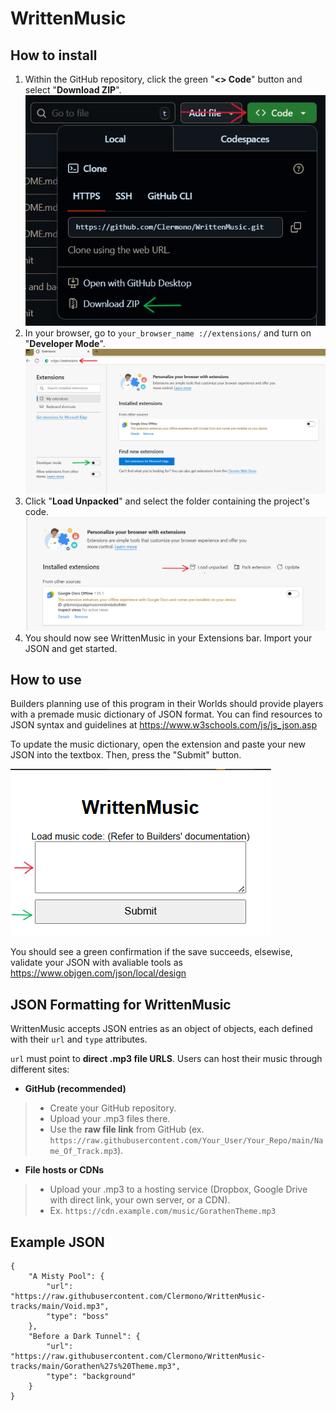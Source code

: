 # WrittenMusic

## How to install
1. Within the GitHub repository, click the green "**<> Code**" button and select "**Download ZIP**".
![This is an alt text.](/README_images/second.png)
2. In your browser, go to `your_browser_name ://extensions/` and turn on "**Developer Mode**".
![This is an alt text.](/README_images/third.png)
3. Click "**Load Unpacked**" and select the folder containing the project's code.
![This is an alt text.](/README_images/fourth.png)
4. You should now see WrittenMusic in your Extensions bar. Import your JSON and get started.

## How to use


Builders planning use of this program in their Worlds should provide players with a premade music dictionary of JSON format. You can find resources to JSON syntax and guidelines at https://www.w3schools.com/js/js_json.asp

To update the music dictionary, open the extension and paste your new JSON into the textbox. Then, press the "Submit" button.

![This is an alt text.](/README_images/first.png)

You should see a green confirmation if the save succeeds, elsewise, validate your JSON with avaliable tools as https://www.objgen.com/json/local/design

## JSON Formatting for WrittenMusic

WrittenMusic accepts JSON entries as an object of objects, each defined with their `url` and `type` attributes.

`url` must point to **direct .mp3 file URLS**. Users can host their music through different sites:
* **GitHub (recommended)**

> - Create your GitHub repository.
> - Upload your .mp3 files there.
> - Use the **raw file link** from GitHub (ex. `https://raw.githubusercontent.com/Your_User/Your_Repo/main/Name_Of_Track.mp3`).

* **File hosts or CDNs**

> - Upload your .mp3 to a hosting service (Dropbox, Google Drive with direct link, your own server, or a CDN).
> - Ex. `https://cdn.example.com/music/GorathenTheme.mp3`

##  Example JSON

```
{
    "A Misty Pool": {
        "url": "https://raw.githubusercontent.com/Clermono/WrittenMusic-tracks/main/Void.mp3",
        "type": "boss"
    },
    "Before a Dark Tunnel": {
        "url": "https://raw.githubusercontent.com/Clermono/WrittenMusic-tracks/main/Gorathen%27s%20Theme.mp3",
        "type": "background"
    }
}
```